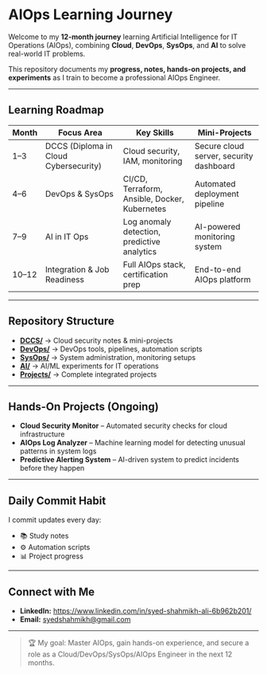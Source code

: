 #  AIOps Learning Journey

Welcome to my **12-month journey** learning Artificial Intelligence for IT Operations (AIOps), combining **Cloud**, **DevOps**, **SysOps**, and **AI** to solve real-world IT problems.

This repository documents my **progress, notes, hands-on projects, and experiments** as I train to become a professional AIOps Engineer.

---

##  Learning Roadmap

| Month | Focus Area | Key Skills | Mini-Projects |
|-------|-----------|------------|---------------|
| 1–3   | DCCS (Diploma in Cloud Cybersecurity) | Cloud security, IAM, monitoring | Secure cloud server, security dashboard |
| 4–6   | DevOps & SysOps | CI/CD, Terraform, Ansible, Docker, Kubernetes | Automated deployment pipeline |
| 7–9   | AI in IT Ops | Log anomaly detection, predictive analytics | AI-powered monitoring system |
| 10–12 | Integration & Job Readiness | Full AIOps stack, certification prep | End-to-end AIOps platform |

---

## Repository Structure

- **[DCCS/](DCCS)** → Cloud security notes & mini-projects  
- **[DevOps/](DevOps)** → DevOps tools, pipelines, automation scripts  
- **[SysOps/](SysOps)** → System administration, monitoring setups  
- **[AI/](AI)** → AI/ML experiments for IT operations  
- **[Projects/](Projects)** → Complete integrated projects  

---

##  Hands-On Projects (Ongoing)

- **Cloud Security Monitor** – Automated security checks for cloud infrastructure  
- **AIOps Log Analyzer** – Machine learning model for detecting unusual patterns in system logs  
- **Predictive Alerting System** – AI-driven system to predict incidents before they happen  

---

##  Daily Commit Habit
I commit updates every day:
- 📚 Study notes
- ⚙️ Automation scripts
- 📊 Project progress

---

##  Connect with Me
- **LinkedIn:** https://www.linkedin.com/in/syed-shahmikh-ali-6b962b201/
- **Email:** syedshahmikh@gmail.com

---

> 🏆 My goal: Master AIOps, gain hands-on experience, and secure a role as a Cloud/DevOps/SysOps/AIOps Engineer in the next 12 months.
